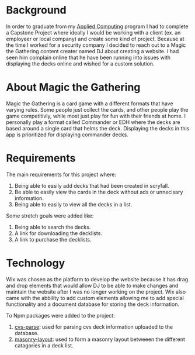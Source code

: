 # Background
In order to graduate from my [Applied Computing](https://uwex.wisconsin.edu/applied-computing/#overview) program I had to complete a Capstone Project where ideally I would be working with a client (ex. an employeer or local company) and create some kind of project.  Because at the time I worked for a security company I decided to reach out to a Magic the Gathering content creater named DJ about creating a website.   I had seen him complain online that he have been running into issues with displaying the decks online and wished for a custom solution.

# About Magic the Gathering
Magic the Gathering is a card game with a different formats that have varying rules.  Some people just collect the cards, and other people play the game competitivly, while most just play for fun with their friends at home. I personally play a format called Commander or EDH where the decks are based around a single card that helms the deck.  Displaying the decks in this app is prioritized for displaying commander decks.

# Requirements
The main requirements for this project where:
1) Being able to easily add decks that had been created in scryfall.
2) Be able to easily view the cards in the deck without ads or unnecisary information.
3) Being able to easily to view all the decks in a list.

Some stretch goals were added like:
1) Being able to search the decks.
2) A link for downloading the decklists.
3) A link to purchase the decklists.

# Technology
Wix was chosen as the platform to develop the website because it has drag and drop elements that would allow DJ to be able to make changes and maintain the website after I was no longer working on the project.
Wix also came with the abbility to add custom elements allowing me to add special functionality and a document database for storing the deck information.

To Npm packages were added to the project:
1) [cvs-parse](https://www.npmjs.com/package/csv-parse): used for parsing cvs deck information uploaded to the database.
3) [masonry-layout](https://www.npmjs.com/package/masonry-layout): used to form a masonry layout betweeen the different catagories in a deck list.